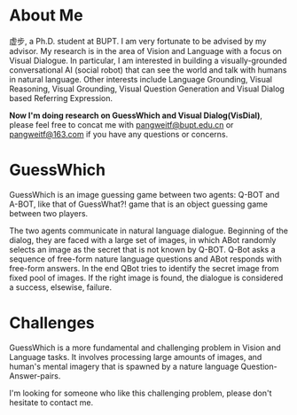 # About Me
虚步, a Ph.D. student at BUPT. I am very fortunate to be advised by my advisor. My research is in the area of Vision and Language with a focus on Visual Dialogue. In particular, I am interested in building a visually-grounded conversational AI (social robot) that can see the world and talk with humans in natural language. Other interests include Language Grounding, Visual Reasoning, Visual Grounding, Visual Question Generation and Visual Dialog based Referring Expression.

<b>Now I'm doing research on GuessWhich and Visual Dialog(VisDial)</b>, please feel free to concat me with pangweitf@bupt.edu.cn or pangweitf@163.com if you have any questions or concerns.

# GuessWhich
GuessWhich is an image guessing game between two agents: Q-BOT and A-BOT, like that of GuessWhat?! game that is an object guessing game between two players.

The two agents communicate in natural language dialogue. Beginning of the dialog, they are faced with a large set of images, in which ABot randomly selects an image as the secret that is not known by Q-BOT. Q-Bot asks a sequence of free-form nature language questions and ABot responds with free-form answers. In the end QBot tries to identify the secret image from fixed pool of images. If the right image is found, the dialogue is considered a success, elsewise, failure.

# Challenges
GuessWhich is a more fundamental and challenging problem in Vision and Language tasks. It involves processing large amounts of images, and human's mental imagery that is spawned by a nature language Question-Answer-pairs.

I'm looking for someone who like this challenging problem, please don't hesitate to contact me.

